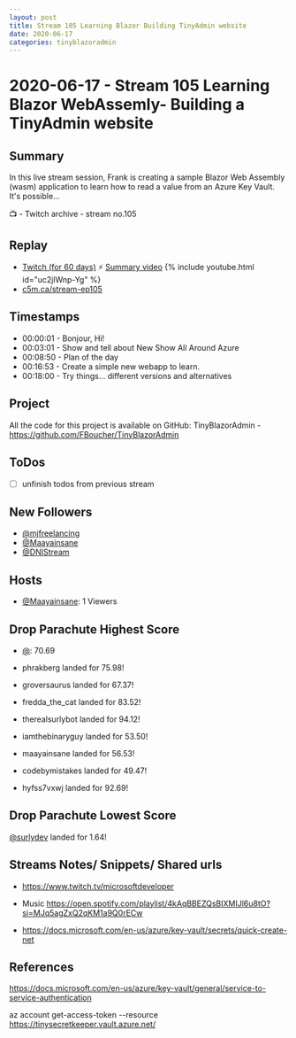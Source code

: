 ```yaml
---
layout: post
title: Stream 105 Learning Blazor Building TinyAdmin website
date: 2020-06-17
categories: tinyblazoradmin
---
```



# 2020-06-17 - Stream 105 Learning Blazor WebAssemly- Building a TinyAdmin website

## Summary

In this live stream session, Frank is creating a sample Blazor Web Assembly (wasm) application to learn how to read a value from an Azure Key Vault. It's possible... 

📺 - Twitch archive - stream no.105

## Replay


- [Twitch (for 60 days)](https://www.twitch.tv/videos/)
⚡ [Summary video](https://youtu.be/6I8tc-OObLY)
{% include youtube.html id="uc2jlWnp-Yg" %}
<br/><!--more-->
- [c5m.ca/stream-ep105](https://c5m.ca/stream-ep105)



## Timestamps


- 00:00:01 - Bonjour, Hi!
- 00:03:01 - Show and tell about New Show All Around Azure
- 00:08:50 - Plan of the day
- 00:16:53 - Create a simple new webapp to learn.
- 00:18:00 - Try things... different versions and alternatives

Project
-------

All the code for this project is available on GitHub: TinyBlazorAdmin - https://github.com/FBoucher/TinyBlazorAdmin


ToDos
-----
- [ ] unfinish todos from previous stream


New Followers
-------------

- [@mjfreelancing](https://www.twitch.tv/mjfreelancing)
- [@Maayainsane](https://www.twitch.tv/Maayainsane)
- [@DNIStream](https://www.twitch.tv/DNIStream)


Hosts
------

- [@Maayainsane](https://www.twitch.tv/Maayainsane): 1 Viewers


Drop Parachute Highest Score
----------------------------

- [@](https://www.twitch.tv/):  70.69

- phrakberg landed for 75.98!
- groversaurus landed for 67.37!
- fredda_the_cat landed for 83.52!
- therealsurlybot landed for 94.12!
- iamthebinaryguy landed for 53.50!
- maayainsane landed for 56.53!
- codebymistakes landed for 49.47!
- hyfss7vxwj landed for 92.69!


Drop Parachute Lowest Score
----------------------------

[@surlydev](https://www.twitch.tv/surlydev) landed for 1.64!



Streams Notes/ Snippets/ Shared urls
-----------------------------------

- https://www.twitch.tv/microsoftdeveloper

- Music https://open.spotify.com/playlist/4kAqBBEZQsBIXMIJl6u8tO?si=MJq5agZxQ2qKM1a9Q0rECw

- https://docs.microsoft.com/en-us/azure/key-vault/secrets/quick-create-net


References
----------

https://docs.microsoft.com/en-us/azure/key-vault/general/service-to-service-authentication

az account get-access-token --resource https://tinysecretkeeper.vault.azure.net/
